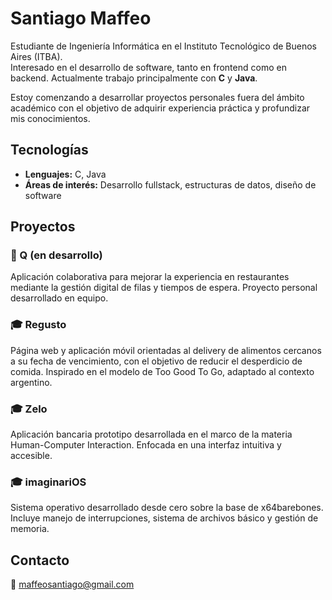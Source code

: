 # Santiago Maffeo

Estudiante de Ingeniería Informática en el Instituto Tecnológico de Buenos Aires (ITBA).  
Interesado en el desarrollo de software, tanto en frontend como en backend. Actualmente trabajo principalmente con **C** y **Java**.

Estoy comenzando a desarrollar proyectos personales fuera del ámbito académico con el objetivo de adquirir experiencia práctica y profundizar mis conocimientos.

## Tecnologías

- **Lenguajes:** C, Java  
- **Áreas de interés:** Desarrollo fullstack, estructuras de datos, diseño de software

## Proyectos

### 🔧 Q (en desarrollo)
Aplicación colaborativa para mejorar la experiencia en restaurantes mediante la gestión digital de filas y tiempos de espera. Proyecto personal desarrollado en equipo.

### 🎓 Regusto
Página web y aplicación móvil orientadas al delivery de alimentos cercanos a su fecha de vencimiento, con el objetivo de reducir el desperdicio de comida. Inspirado en el modelo de Too Good To Go, adaptado al contexto argentino.

### 🎓 Zelo
Aplicación bancaria prototipo desarrollada en el marco de la materia Human-Computer Interaction. Enfocada en una interfaz intuitiva y accesible.

### 🎓 imaginariOS
Sistema operativo desarrollado desde cero sobre la base de x64barebones. Incluye manejo de interrupciones, sistema de archivos básico y gestión de memoria.

## Contacto

📧 maffeosantiago@gmail.com

<!---
smaffeo33/smaffeo33 is a ✨ special ✨ repository because its `README.md` (this file) appears on your GitHub profile.
You can click the Preview link to take a look at your changes.
--->

